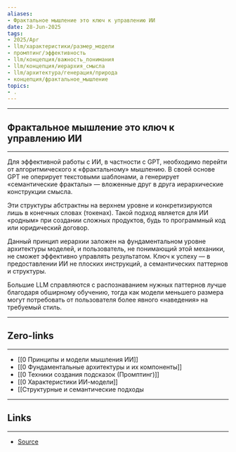 ```yaml
---
aliases: 
- Фрактальное мышление это ключ к управлению ИИ 
date: 28-Jun-2025
tags:
- 2025/Apr
- llm/характеристики/размер_модели
- промптинг/эффективность
- llm/концепция/важность_понимания
- llm/концепция/иерархия_смысла
- llm/архитектура/генерация/природа
- концепция/фрактальное_мышление
topics:
- .
---
```

-----
##  Фрактальное мышление это ключ к управлению ИИ 
-----
Для эффективной работы с ИИ, в частности с GPT, необходимо перейти от алгоритмического к «фрактальному» мышлению. В своей основе GPT не оперирует текстовыми шаблонами, а генерирует «семантические фракталы» — вложенные друг в друга иерархические конструкции смысла.

Эти структуры абстрактны на верхнем уровне и конкретизируются лишь в конечных словах (токенах). Такой подход является для ИИ «родным» при создании сложных продуктов, будь то программный код или юридический договор.

Данный принцип иерархии заложен на фундаментальном уровне архитектуры моделей, и пользователь, не понимающий этой механики, не сможет эффективно управлять результатом. Ключ к успеху — в предоставлении ИИ не плоских инструкций, а семантических паттернов и структуры. 

Большие LLM справляются с распознаванием нужных паттернов лучше благодаря обширному обучению, тогда как модели меньшего размера могут потребовать от пользователя более явного «наведения» на требуемый стиль.

---
## Zero-links
---
- [[0 Принципы и модели мышления ИИ]]
- [[0 Фундаментальные архитектуры и их компоненты]]
- [[0 Техники создания подсказок (Промптинг)]]
- [[0 Характеристики ИИ-модели]]
- [[Структурные и семантические подходы

---
## Links
---
- [Source](https://t.me/turboproject/1608)